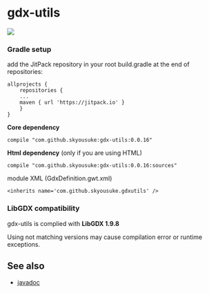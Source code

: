 # gdx-utils

[![](https://jitpack.io/v/skyousuke/gdx-utils.svg)](https://jitpack.io/#skyousuke/gdx-utils) 

### Gradle setup

add the JitPack repository in your root build.gradle at the end of repositories:

```
allprojects {
    repositories {
    ...
    maven { url 'https://jitpack.io' }
    }
}
  ```
  
**Core dependency**
```
compile "com.github.skyousuke:gdx-utils:0.0.16"
```

**Html dependency** (only if you are using HTML)

```
compile "com.github.skyousuke:gdx-utils:0.0.16:sources"
```
module XML (GdxDefinition.gwt.xml)
```
<inherits name='com.github.skyousuke.gdxutils' />
```

### LibGDX compatibility

gdx-utils is complied with **LibGDX 1.9.8**

Using not matching versions may cause compilation error or runtime exceptions.

## See also

* [javadoc](https://skyousuke.github.io/gdx-utils/index.html)
